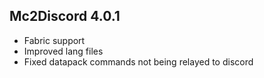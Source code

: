 ## Mc2Discord 4.0.1
+ Fabric support
+ Improved lang files
+ Fixed datapack commands not being relayed to discord